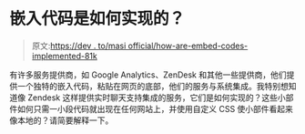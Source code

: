 # 嵌入代码是如何实现的？

> 原文:[https://dev . to/masi official/how-are-embed-codes-implemented-81k](https://dev.to/masifofficial/how-are-embed-codes-implemented-81k)

有许多服务提供商，如 Google Analytics、ZenDesk 和其他一些提供商，他们提供一个独特的嵌入代码，粘贴在网页的底部，他们的服务与系统集成。我特别想知道像 Zendesk 这样提供实时聊天支持集成的服务，它们是如何实现的？这些小部件如何只需一小段代码就出现在任何网站上，并使用自定义 CSS 使小部件看起来像本地的？请简要解释一下。